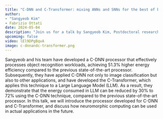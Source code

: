 ```yaml
---
title: "C-DNN and C-Transformer: mixing ANNs and SNNs for the best of both worlds"
author:
- "Sangyeob Kim"
- Fabrizio Ottati
date: 2024-05-04
description: "Join us for a talk by Sangyeob Kim, Postdoctoral researcher at KAIST, on designing efficient accelerators that mix SNNs and ANNs."
upcoming: false
video: lEl9DPgBqvA
image: c-dnnandc-transformer.png
---
```


Sangyeob and his team have developed a C-DNN processor that effectively processes object recognition workloads, achieving 51.3% higher energy efficiency compared to the previous state-of-the-art processor. Subsequently, they have applied C-DNN not only to image classification but also to other applications, and have developed the C-Transformer, which applies this technique to a Large Language Model (LLM). As a result, they demonstrate that the energy consumed in LLM can be reduced by 30% to 72% using the C-DNN technique, compared to the previous state-of-the-art processor. In this talk, we will introduce the processor developed for C-DNN and C-Transformer, and discuss how neuromorphic computing can be used in actual applications in the future.
